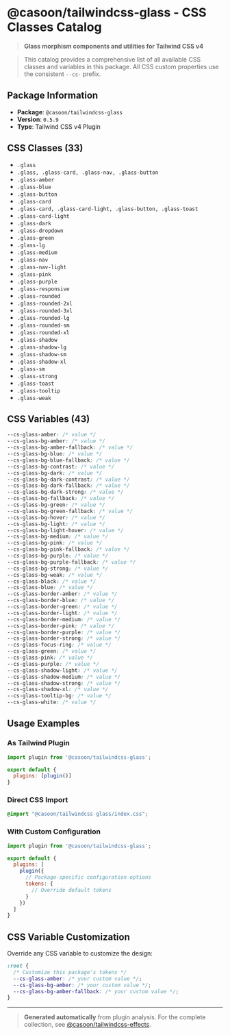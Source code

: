 # @casoon/tailwindcss-glass - CSS Classes Catalog

> **Glass morphism components and utilities for Tailwind CSS v4**

> This catalog provides a comprehensive list of all available CSS classes and variables in this package. All CSS custom properties use the consistent `--cs-` prefix.

## Package Information

- **Package**: `@casoon/tailwindcss-glass`
- **Version**: `0.5.9`
- **Type**: Tailwind CSS v4 Plugin

## CSS Classes (33)

- `.glass`
- `.glass, .glass-card, .glass-nav, .glass-button`
- `.glass-amber`
- `.glass-blue`
- `.glass-button`
- `.glass-card`
- `.glass-card, .glass-card-light, .glass-button, .glass-toast`
- `.glass-card-light`
- `.glass-dark`
- `.glass-dropdown`
- `.glass-green`
- `.glass-lg`
- `.glass-medium`
- `.glass-nav`
- `.glass-nav-light`
- `.glass-pink`
- `.glass-purple`
- `.glass-responsive`
- `.glass-rounded`
- `.glass-rounded-2xl`
- `.glass-rounded-3xl`
- `.glass-rounded-lg`
- `.glass-rounded-sm`
- `.glass-rounded-xl`
- `.glass-shadow`
- `.glass-shadow-lg`
- `.glass-shadow-sm`
- `.glass-shadow-xl`
- `.glass-sm`
- `.glass-strong`
- `.glass-toast`
- `.glass-tooltip`
- `.glass-weak`

## CSS Variables (43)

```css
--cs-glass-amber: /* value */
--cs-glass-bg-amber: /* value */
--cs-glass-bg-amber-fallback: /* value */
--cs-glass-bg-blue: /* value */
--cs-glass-bg-blue-fallback: /* value */
--cs-glass-bg-contrast: /* value */
--cs-glass-bg-dark: /* value */
--cs-glass-bg-dark-contrast: /* value */
--cs-glass-bg-dark-fallback: /* value */
--cs-glass-bg-dark-strong: /* value */
--cs-glass-bg-fallback: /* value */
--cs-glass-bg-green: /* value */
--cs-glass-bg-green-fallback: /* value */
--cs-glass-bg-hover: /* value */
--cs-glass-bg-light: /* value */
--cs-glass-bg-light-hover: /* value */
--cs-glass-bg-medium: /* value */
--cs-glass-bg-pink: /* value */
--cs-glass-bg-pink-fallback: /* value */
--cs-glass-bg-purple: /* value */
--cs-glass-bg-purple-fallback: /* value */
--cs-glass-bg-strong: /* value */
--cs-glass-bg-weak: /* value */
--cs-glass-black: /* value */
--cs-glass-blue: /* value */
--cs-glass-border-amber: /* value */
--cs-glass-border-blue: /* value */
--cs-glass-border-green: /* value */
--cs-glass-border-light: /* value */
--cs-glass-border-medium: /* value */
--cs-glass-border-pink: /* value */
--cs-glass-border-purple: /* value */
--cs-glass-border-strong: /* value */
--cs-glass-focus-ring: /* value */
--cs-glass-green: /* value */
--cs-glass-pink: /* value */
--cs-glass-purple: /* value */
--cs-glass-shadow-light: /* value */
--cs-glass-shadow-medium: /* value */
--cs-glass-shadow-strong: /* value */
--cs-glass-shadow-xl: /* value */
--cs-glass-tooltip-bg: /* value */
--cs-glass-white: /* value */
```

## Usage Examples

### As Tailwind Plugin
```js
import plugin from '@casoon/tailwindcss-glass';

export default {
  plugins: [plugin()]
}
```

### Direct CSS Import
```css
@import "@casoon/tailwindcss-glass/index.css";
```

### With Custom Configuration
```js
import plugin from '@casoon/tailwindcss-glass';

export default {
  plugins: [
    plugin({
      // Package-specific configuration options
      tokens: {
        // Override default tokens
      }
    })
  ]
}
```

## CSS Variable Customization

Override any CSS variable to customize the design:

```css
:root {
  /* Customize this package's tokens */
  --cs-glass-amber: /* your custom value */;
  --cs-glass-bg-amber: /* your custom value */;
  --cs-glass-bg-amber-fallback: /* your custom value */;
}
```

---

> **Generated automatically** from plugin analysis. For the complete collection, see [@casoon/tailwindcss-effects](https://www.npmjs.com/package/@casoon/tailwindcss-effects).
